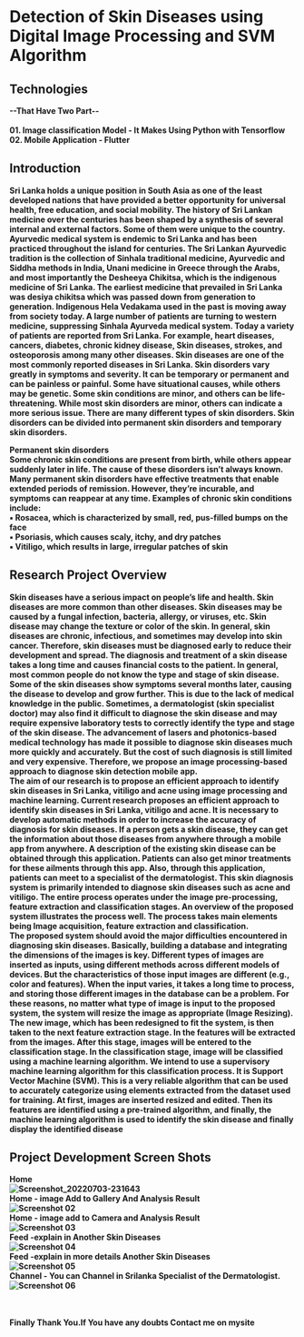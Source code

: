 # <b>Detection of Skin Diseases using Digital Image Processing and SVM Algorithm</b>
## Technologies
<b>--That Have Two Part--<br>
<br> <b>01. Image classification Model - It Makes Using Python with Tensorflow 
<br> <b>02. Mobile Application - Flutter

## <b>Introduction</b>
Sri Lanka holds a unique position in South Asia as one of the least developed nations 
that have provided a better opportunity for universal health, free education, and social 
mobility. The history of Sri Lankan medicine over the centuries has been shaped by a 
synthesis of several internal and external factors. Some of them were unique to the 
country. Ayurvedic medical system is endemic to Sri Lanka and has been practiced 
throughout the island for centuries. The Sri Lankan Ayurvedic tradition is the collection 
of Sinhala traditional medicine, Ayurvedic and Siddha methods in India, Unani 
medicine in Greece through the Arabs, and most importantly the Desheeya Chikitsa, 
which is the indigenous medicine of Sri Lanka. The earliest medicine that prevailed in 
Sri Lanka was desiya chikitsa which was passed down from generation to generation. 
Indigenous Hela Vedakama used in the past is moving away from society today. A large 
number of patients are turning to western medicine, suppressing Sinhala Ayurveda 
medical system. Today a variety of patients are reported from Sri Lanka. For example,
heart diseases, cancers, diabetes, chronic kidney disease, Skin diseases, strokes, and 
osteoporosis among many other diseases. Skin diseases are one of the most commonly
reported diseases in Sri Lanka. Skin disorders vary greatly in symptoms and severity. 
It can be temporary or permanent and can be painless or painful. Some have situational 
causes, while others may be genetic. Some skin conditions are minor, and others can be 
life-threatening. While most skin disorders are minor, others can indicate a more serious 
issue. There are many different types of skin disorders. Skin disorders can be divided
into permanent skin disorders and temporary skin disorders.

<b>Permanent skin disorders</b>
<br> Some chronic skin conditions are present from birth, while others appear suddenly later 
in life. The cause of these disorders isn’t always known. Many permanent skin disorders 
have effective treatments that enable extended periods of remission. However, they’re 
incurable, and symptoms can reappear at any time. Examples of chronic skin conditions 
include:
<br>▪ Rosacea, which is characterized by small, red, pus-filled bumps on the face
<br>▪ Psoriasis, which causes scaly, itchy, and dry patches
<br>▪ Vitiligo, which results in large, irregular patches of skin

## <b>Research Project Overview</b><br>
Skin diseases have a serious impact on people’s life and health. Skin diseases are more
common than other diseases. Skin diseases may be caused by a fungal infection, 
bacteria, allergy, or viruses, etc. Skin disease may change the texture or color of the 
skin. In general, skin diseases are chronic, infectious, and sometimes may develop into 
skin cancer. Therefore, skin diseases must be diagnosed early to reduce their 
development and spread. The diagnosis and treatment of a skin disease takes a long 
time and causes financial costs to the patient. In general, most common people do not 
know the type and stage of skin disease. Some of the skin diseases show symptoms 
several months later, causing the disease to develop and grow further. This is due to the 
lack of medical knowledge in the public. Sometimes, a dermatologist (skin specialist 
doctor) may also find it difficult to diagnose the skin disease and may require expensive 
laboratory tests to correctly identify the type and stage of the skin disease. The 
advancement of lasers and photonics-based medical technology has made it possible to 
diagnose skin diseases much more quickly and accurately. But the cost of such
diagnosis is still limited and very expensive. Therefore, we propose an image 
processing-based approach to diagnose skin detection mobile app.<br>
The aim of our research is to propose an efficient approach to identify skin diseases in 
Sri Lanka, vitiligo and acne using image processing and machine learning. Current 
research proposes an efficient approach to identify skin diseases in Sri Lanka, vitiligo
and acne. It is necessary to develop automatic methods in order to increase the accuracy 
of diagnosis for skin diseases. If a person gets a skin disease, they can get the 
information about those diseases from anywhere through a mobile app from anywhere. 
A description of the existing skin disease can be obtained through this application. 
Patients can also get minor treatments for these ailments through this app. Also, through 
this application, patients can meet to a specialist of the dermatologist.
This skin diagnosis system is primarily intended to diagnose skin diseases such as acne 
and vitiligo. The entire process operates under the image pre-processing, feature 
extraction and classification stages. An overview of the proposed system illustrates the 
process well. The process takes main elements being Image acquisition, feature 
extraction and classification.<br>
The proposed system should avoid the major difficulties encountered in diagnosing skin 
diseases. Basically, building a database and integrating the dimensions of the images is 
key. Different types of images are inserted as inputs, using different methods across 
different models of devices. But the characteristics of those input images are different 
(e.g., color and features). When the input varies, it takes a long time to process, and 
storing those different images in the database can be a problem. For these reasons, no 
matter what type of image is input to the proposed system, the system will resize the 
image as appropriate (Image Resizing). The new image, which has been redesigned to 
fit the system, is then taken to the next feature extraction stage. In the features will be 
extracted from the images. After this stage, images will be entered to the classification 
stage. In the classification stage, image will be classified using a machine learning 
algorithm. We intend to use a supervisory machine learning algorithm for this 
classification process. It is Support Vector Machine (SVM). This is a very reliable 
algorithm that can be used to accurately categorize using elements extracted from the 
dataset used for training. At first, images are inserted resized and edited. 
Then its features are identified using a pre-trained algorithm, and finally, the machine 
learning algorithm is used to identify the skin disease and finally display the identified 
disease

## Project Development Screen Shots
<b>Home <br>
  ![Screenshot_20220703-231643](https://user-images.githubusercontent.com/49139755/177053087-6894f230-4989-4490-a507-a8c0b5851b62.jpg)
<br><b>Home - image Add to Gallery And Analysis Result<br>
  ![Screenshot 02](https://user-images.githubusercontent.com/49139755/177053236-3374ee7b-cd3f-4fa6-bc07-d1241b293df9.jpg)
<br><b>Home - image add to Camera and Analysis Result <br>
  ![Screenshot 03](https://user-images.githubusercontent.com/49139755/177053339-cb1a771c-8e67-4756-938f-d2769ea4b001.jpg)
<br><b>Feed -explain in Another Skin Diseases <br>
  ![Screenshot 04](https://user-images.githubusercontent.com/49139755/177053362-19b9f1c0-0014-42a2-bd08-2de931572f41.jpg)
 <br><b>Feed -explain in more details Another Skin Diseases <br>
  ![Screenshot 05](https://user-images.githubusercontent.com/49139755/177053393-57d7c6ff-cc88-4d68-8754-82803ec7e228.jpg)
<br><b>Channel - You can Channel in Srilanka Specialist of the Dermatologist. <br>
  ![Screenshot 06](https://user-images.githubusercontent.com/49139755/177053433-d5f8e117-17df-4b07-804e-5ab92b6f7f14.jpg)

  <br>
  <br>
  <b>Finally Thank You.If You have any doubts Contact me on mysite
